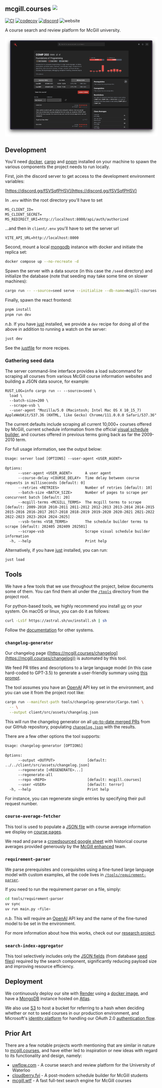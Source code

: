 ## mcgill.courses <a><img src="https://github.com/user-attachments/assets/3d835599-381c-4d82-8e71-4d80be190909" height="40" valign="top" /></a>

[![CI](https://github.com/mcgill-courses/mcgill.courses/actions/workflows/ci.yaml/badge.svg)](https://github.com/mcgill-courses/mcgill.courses/actions/workflows/ci.yaml)
[![codecov](https://codecov.io/github/mcgill-courses/mcgill.courses/graph/badge.svg?token=5BJLERWSY1)](https://codecov.io/github/mcgill-courses/mcgill.courses)
[![discord](https://img.shields.io/badge/discord-%235865F2.svg?logo=discord&logoColor=white)](https://discord.gg/KcYbwyupmJ)
![website](https://img.shields.io/website?url=https%3A%2F%2Fmcgill.courses%2F&up_message=mcgill.courses)

A course search and review platform for McGill university.

![](./assets/readme.png)

## Development

You'll need [docker](https://www.docker.com/),
[cargo](https://doc.rust-lang.org/cargo/) and [pnpm](https://pnpm.io/) installed
on your machine to spawn the various components the project needs to run
locally.

First, join the discord server to get access to the development environment
variables:

[https://discord.gg/fSVSqfPHSV](https://discord.gg/fSVSqfPHSV)

In `.env` within the root directory you'll have to set

```
MS_CLIENT_ID=
MS_CLIENT_SECRET=
MS_REDIRECT_URI=http://localhost:8000/api/auth/authorized
```

...and then in `client/.env` you'll have to set the server url

```
VITE_API_URL=http://localhost:8000
```

Second, mount a local [mongodb](https://www.mongodb.com/) instance with docker
and initiate the replica set:

```bash
docker compose up --no-recreate -d
```

Spawn the server with a data source (in this case the `/seed` directory) and
initialize the database (note that seeding may take some time on slower
machines):

```bash
cargo run -- --source=seed serve --initialize --db-name=mcgill-courses
```

Finally, spawn the react frontend:

```bash
pnpm install
pnpm run dev
```

_n.b._ If you have [just](https://github.com/casey/just) installed, we provide a
`dev` recipe for doing all of the above in addition to running a watch on the
server:

```bash
just dev
```

See the
[justfile](https://github.com/terror/mcgill.courses/blob/master/justfile) for
more recipes.

### Gathering seed data

The server command-line interface provides a load subcommand for scraping all
courses from various McGill course information websites and building a JSON data
source, for example:

```
RUST_LOG=info cargo run -- --source=seed \
  load \
  --batch-size=200 \
  --scrape-vsb \
  --user-agent "Mozilla/5.0 (Macintosh; Intel Mac OS X 10_15_7) AppleWebKit/537.36 (KHTML, like Gecko) Chrome/111.0.0.0 Safari/537.36"
```

The current defaults include scraping all current 10,000+ courses offered by
McGill, current schedule information from the official
[visual schedule builder](https://vsb.mcgill.ca), and courses offered in
previous terms going back as far the 2009-2010 term.

For full usage information, see the output below:

```present just run load --help
Usage: server load [OPTIONS] --user-agent <USER_AGENT>

Options:
      --user-agent <USER_AGENT>      A user agent
      --course-delay <COURSE_DELAY>  Time delay between course requests in milliseconds [default: 0]
      --retries <RETRIES>            Number of retries [default: 10]
      --batch-size <BATCH_SIZE>      Number of pages to scrape per concurrent batch [default: 20]
      --mcgill-terms <MCGILL_TERMS>  The mcgill terms to scrape [default: 2009-2010 2010-2011 2011-2012 2012-2013 2013-2014 2014-2015 2015-2016 2016-2017 2017-2018 2018-2019 2019-2020 2020-2021 2021-2022 2022-2023 2023-2024 2024-2025]
      --vsb-terms <VSB_TERMS>        The schedule builder terms to scrape [default: 202405 202409 202501]
      --scrape-vsb                   Scrape visual schedule builder information
  -h, --help                         Print help
```

Alternatively, if you have [just](https://github.com/casey/just) installed, you
can run:

```
just load
```

## Tools

We have a few tools that we use throughout the project, below documents some of
them. You can find them all under the
[`/tools`](https://github.com/terror/mcgill.courses/tree/master/tools) directory
from the project root.

For python-based tools, we highly recommend you install
[uv](https://docs.astral.sh/uv/) on your system. On macOS or linux, you can do
it as follows:

```bash
curl -LsSf https://astral.sh/uv/install.sh | sh
```

Follow the
[documentation](https://docs.astral.sh/uv/getting-started/installation/) for
other systems.

### `changelog-generator`

Our changelog page
([https://mcgill.courses/changelog](https://mcgill.courses/changelog)) is
automated by this tool.

We feed PR titles and descriptions to a large language model (in this case
hard-coded to GPT-3.5) to generate a user-friendly summary using
[this prompt](https://github.com/terror/mcgill.courses/blob/master/tools/changelog-generator/prompt.txt).

The tool assumes you have an [OpenAI](https://openai.com/) API key set in the
environment, and you can use it from the project root like:

```bash
cargo run --manifest-path tools/changelog-generator/Cargo.toml \
  -- \
  --output client/src/assets/changelog.json
```

This will run the changelog generator on all
[up-to-date merged PRs](https://github.com/terror/mcgill.courses/pulls?q=is:pr+is:closed)
from our GitHub repository, populating
[`changelog.json`](https://github.com/terror/mcgill.courses/blob/master/client/src/assets/changelog.json)
with the results.

There are a few other options the tool supports:

```present cargo run --manifest-path tools/changelog-generator/Cargo.toml -- --help
Usage: changelog-generator [OPTIONS]

Options:
      --output <OUTPUT>               [default: ../../client/src/assets/changelog.json]
      --regenerate [<REGENERATE>...]
      --regenerate-all
      --repo <REPO>                   [default: mcgill.courses]
      --user <USER>                   [default: terror]
  -h, --help                          Print help
```

For instance, you can regenerate single entries by specifying their pull request
number.

### `course-average-fetcher`

This tool is used to populate a
[JSON file](https://github.com/terror/mcgill.courses/blob/master/client/src/assets/courseAveragesData.json)
with course average information we display on
[course pages](https://mcgill.courses/course/econ208).

We read and parse a
[crowdsourced google sheet](https://docs.google.com/spreadsheets/d/1NGUBQuF8FI6ebna86S1RHpc27srxpMbaSyjipIkr-gk/edit?gid=233834959#gid=233834959)
with historical course averages provided generously by the
[McGill enhanced](https://demetrios-koziris.github.io/McGillEnhanced/) team.

### `requirement-parser`

We parse prerequisites and corequisites using a fine-tuned large language model
with custom examples, all the code lives in
[`/tools/requirement-parser`](https://github.com/terror/mcgill.courses/tree/master/tools/req-parser).

If you need to run the requirement parser on a file, simply:

```bash
cd tools/requirement-parser
uv sync
uv run main.py <file>
```

_n.b._ This will require an [OpenAI](https://openai.com/) API key and the name
of the fine-tuned model to be set in the environment.

For more information about how this works, check out our
[research project](https://github.com/SamZhang02/llmbda).

### `search-index-aggregator`

This tool selectively includes only the
[JSON fields](https://github.com/terror/mcgill.courses/blob/master/client/src/assets/search-data.json)
(from database
[seed files](https://github.com/terror/mcgill.courses/tree/master/seed))
required by the search component, significantly reducing payload size and
improving resource efficiency.

## Deployment

We continuously deploy our site with [Render](https://render.com/) using a
[docker image](https://github.com/terror/mcgill.courses/blob/master/Dockerfile),
and have a [MongoDB](https://en.wikipedia.org/wiki/MongoDB?useskin=vector)
instance hosted on [Atlas](https://www.mongodb.com/atlas/database).

We also use
[S3](https://aws.amazon.com/pm/serv-s3/?trk=936e5692-d2c9-4e52-a837-088366a7ac3f&sc_channel=ps)
to host a bucket for referring to a hash when deciding whether or not to seed
courses in our production environment, and Microsoft's
[identity platform](https://learn.microsoft.com/en-us/entra/identity-platform/v2-oauth2-auth-code-flow)
for handling our OAuth 2.0
[authentication flow](https://github.com/terror/mcgill.courses/blob/master/src/auth.rs).

## Prior Art

There are a few notable projects worth mentioning that are similar in nature to
[mcgill.courses](https://mcgill.courses), and have either led to inspiration or
new ideas with regard to its functionality and design, namely:

- [uwflow.com](https://uwflow.com/) - A course search and review platform for
  the University of Waterloo
- [cloudberry.fyi](https://www.cloudberry.fyi/) - A post-modern schedule builder
  for McGill students
- [mcgill.wtf](https://github.com/terror/mcgill.wtf) - A fast full-text search
  engine for McGill courses
